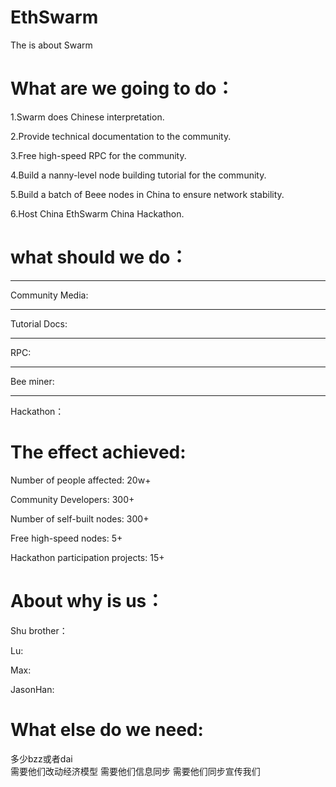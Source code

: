 # EthSwarm
The is about Swarm

# What are we going to do：
1.Swarm does Chinese interpretation.

2.Provide technical documentation to the community.

3.Free high-speed RPC for the community.

4.Build a nanny-level node building tutorial for the community.

5.Build a batch of Beee nodes in China to ensure network stability.

6.Host China EthSwarm China Hackathon.



# what should we do：
----------------
Community Media:

----------------
Tutorial Docs:


-----------------
RPC:



-----------------
Bee miner:



-----------------
Hackathon：




# The effect achieved:
Number of people affected: 20w+

Community Developers: 300+

Number of self-built nodes: 300+

Free high-speed nodes: 5+

Hackathon participation projects: 15+




# About why is us：
Shu brother：

Lu:

Max:

JasonHan:



# What else do we need:

多少bzz或者dai  
需要他们改动经济模型
需要他们信息同步
需要他们同步宣传我们





















